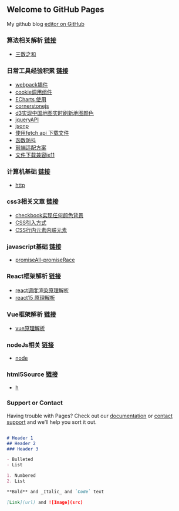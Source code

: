 ## Welcome to GitHub Pages

My github blog [editor on GitHub](https://github.com/lernalot/Lernalot.GitHub.io)


### 算法相关解析 [链接](https://github.com/lernalot/Lernalot.GitHub.io/tree/main/source/algorithmSource)
- [三数之和](https://github.com/lernalot/Lernalot.GitHub.io/blob/main/source/algorithmSource/%E4%B8%89%E6%95%B0%E4%B9%8B%E5%92%8C-%E4%BA%8C%E5%8F%89%E6%A0%91%E8%B7%AF%E5%BE%84.md)





### 日常工具经验积累 [链接](https://github.com/lernalot/Lernalot.GitHub.io/tree/main/source/dailySource)
- [webpack插件](https://github.com/lernalot/Lernalot.GitHub.io/blob/main/source/dailySource/webpack%E6%8F%92%E4%BB%B6.md)
- [cookie调用组件](https://github.com/lernalot/Lernalot.GitHub.io/blob/main/source/dailySource/cookie%E8%B0%83%E7%94%A8%E7%BB%84%E4%BB%B6.md)
- [ECharts 使用](https://github.com/lernalot/Lernalot.GitHub.io/blob/main/source/dailySource/ECharts%20%E4%BD%BF%E7%94%A8.md)
- [cornerstonejs](https://github.com/lernalot/Lernalot.GitHub.io/blob/main/source/dailySource/cornerstonejs.md)
- [d3实现中国地图实时刷新地图颜色](https://github.com/lernalot/Lernalot.GitHub.io/blob/main/source/dailySource/d3%E5%AE%9E%E7%8E%B0%E4%B8%AD%E5%9B%BD%E5%9C%B0%E5%9B%BE%E5%AE%9E%E6%97%B6%E5%88%B7%E6%96%B0%E5%9C%B0%E5%9B%BE%E9%A2%9C%E8%89%B2.md)
- [jqueryAPI](https://github.com/lernalot/Lernalot.GitHub.io/blob/main/source/dailySource/jqueryAPI.md)
- [jsonp](https://github.com/lernalot/Lernalot.GitHub.io/blob/main/source/dailySource/jsonp.md)
- [使用fetch api 下载文件](https://github.com/lernalot/Lernalot.GitHub.io/blob/main/source/dailySource/%E4%BD%BF%E7%94%A8fetch%20api%20%E4%B8%8B%E8%BD%BD%E6%96%87%E4%BB%B6.md)
- [函数防抖](https://github.com/lernalot/Lernalot.GitHub.io/blob/main/source/dailySource/%E5%87%BD%E6%95%B0%E9%98%B2%E6%8A%96.md)
- [前端适配方案](https://github.com/lernalot/Lernalot.GitHub.io/blob/main/source/dailySource/%E5%89%8D%E7%AB%AF%E9%80%82%E9%85%8D%E6%96%B9%E6%A1%88.md)
- [文件下载兼容ie11](https://github.com/lernalot/Lernalot.GitHub.io/blob/main/source/dailySource/%E6%96%87%E4%BB%B6%E4%B8%8B%E8%BD%BD%E5%85%BC%E5%AE%B9ie11.md)




### 计算机基础 [链接](https://github.com/lernalot/Lernalot.GitHub.io/tree/main/source/csBasicSource)
- [http](https://github.com/lernalot/Lernalot.GitHub.io/tree/main/source/csBasicSource/http)




### css3相关文章 [链接](https://github.com/lernalot/Lernalot.GitHub.io/tree/main/source/css3Source)
- [checkbook实现任何颜色背景](https://github.com/lernalot/Lernalot.GitHub.io/blob/main/source/css3Source/checkbook%E5%AE%9E%E7%8E%B0%E4%BB%BB%E4%BD%95%E9%A2%9C%E8%89%B2%E8%83%8C%E6%99%AF.md)
- [CSS引入方式](https://github.com/lernalot/Lernalot.GitHub.io/blob/main/source/css3Source/CSS%E5%BC%95%E5%85%A5%E6%96%B9%E5%BC%8F.md)
- [CSS行内元素内联元素](https://github.com/lernalot/Lernalot.GitHub.io/blob/main/source/css3Source/CSS%E8%A1%8C%E5%86%85%E5%85%83%E7%B4%A0%E5%86%85%E8%81%94%E5%85%83%E7%B4%A0.md)





### javascript基础 [链接](https://github.com/lernalot/Lernalot.GitHub.io/tree/main/source/javascriptSource)
- [promiseAll-promiseRace](https://github.com/lernalot/Lernalot.GitHub.io/blob/main/source/javascriptSource/promiseAll-promiseRace.md)





### React框架解析 [链接](https://github.com/lernalot/Lernalot.GitHub.io/tree/main/source/reactSource)
- [react调度渲染原理解析](https://github.com/lernalot/Lernalot.GitHub.io/blob/main/source/reactSource/react%E8%B0%83%E5%BA%A6%E6%B8%B2%E6%9F%93%E5%8E%9F%E7%90%86%E8%A7%A3%E6%9E%90.md)
- [react15 原理解析](https://github.com/lernalot/Lernalot.GitHub.io/blob/main/source/reactSource/react.js.md)





### Vue框架解析 [链接](https://github.com/lernalot/Lernalot.GitHub.io/tree/main/source/css3Source)
- [vue原理解析](https://github.com/lernalot/Lernalot.GitHub.io/blob/main/source/vueSource/vue%E5%8E%9F%E7%90%86%E8%A7%A3%E6%9E%90.md)




### nodeJs相关 [链接](https://github.com/lernalot/Lernalot.GitHub.io/tree/main/source/nodeSource)
- [node](https://github.com/lernalot/Lernalot.GitHub.io/blob/main/source/nodeSource/node.md)





### html5Source [链接](https://github.com/lernalot/Lernalot.GitHub.io/tree/main/source/html5Sourcece)
- [h](https://github.com/lernalot/Lernalot.GitHub.io/blob/main/source/html5Source/h.md)



### Support or Contact

Having trouble with Pages? Check out our [documentation](https://docs.github.com/categories/github-pages-basics/) or [contact support](https://support.github.com/contact) and we’ll help you sort it out.


```markdown

# Header 1
## Header 2
### Header 3

- Bulleted
- List

1. Numbered
2. List

**Bold** and _Italic_ and `Code` text

[Link](url) and ![Image](src)
```